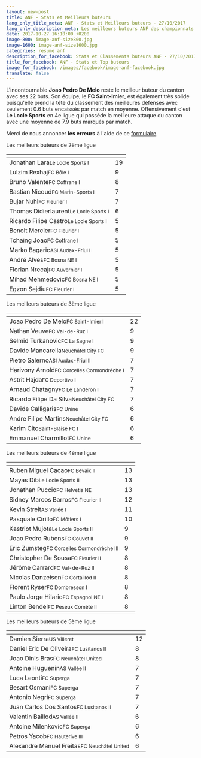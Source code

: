 ```yaml
---
layout: new-post
title: ANF - Stats et Meilleurs buteurs
lang_only_title_meta: ANF - Stats et Meilleurs buteurs - 27/10/2017
lang_only_description_meta: Les meilleurs buteurs ANF des championnats de football amateur de la 2e à la 5e ligue - 27/10/2017
date: 2017-10-27 16:10:00 +0200
image-800: image-anf-size800.jpg
image-1600: image-anf-size1600.jpg
categories: resume anf
description_for_facebook: Stats et Classements buteurs ANF - 27/10/2017
title_for_facebook: ANF - Stats et Top buteurs
image_for_facebook: /images/facebook/image-anf-facebook.jpg
translate: false
---
```

L'incontournable __Joao Pedro De Melo__ reste le meilleur buteur du canton avec ses 22 buts. Son équipe, le __FC Saint-Imier__, est également très solide puisqu'elle prend la tête du classement des meilleures défenses avec seulement 0.6 buts encaissés par match en moyenne. Offensivement c'est __Le Locle Sports__ en 4e ligue qui possède la meilleure attaque du canton avec une moyenne de 7.9 buts marqués par match.

Merci de nous annoncer <b>les erreurs</b> à l'aide de ce <a href="/formulaire-report-erreur" title="Signaler une erreur ou un problème">formulaire</a>.

Les meilleurs buteurs de 2ème ligue

<table class="table"><thead><tr><th><i class="fa fa-male"></i></th><th><i class="fa fa-futbol-o"></i></th></tr></thead><tbody><tr><td>Jonathan Lara<span class='d-block team-name'><small>Le Locle Sports I</small></span></td><td>19</td></tr><tr><td>Lulzim Rexhaj<span class='d-block team-name'><small>FC Bôle I</small></span></td><td>9</td></tr><tr><td>Bruno Valente<span class='d-block team-name'><small>FC Coffrane I</small></span></td><td>8</td></tr><tr><td>Bastian Nicoud<span class='d-block team-name'><small>FC Marin-Sports I</small></span></td><td>7</td></tr><tr><td>Bujar Nuhi<span class='d-block team-name'><small>FC Fleurier I</small></span></td><td>7</td></tr><tr><td>Thomas Didierlaurent<span class='d-block team-name'><small>Le Locle Sports I</small></span></td><td>6</td></tr><tr><td>Ricardo Filipe Castro<span class='d-block team-name'><small>Le Locle Sports I</small></span></td><td>5</td></tr><tr><td>Benoit Mercier<span class='d-block team-name'><small>FC Fleurier I</small></span></td><td>5</td></tr><tr><td>Tchaing Joao<span class='d-block team-name'><small>FC Coffrane I</small></span></td><td>5</td></tr><tr><td>Marko Bagaric<span class='d-block team-name'><small>ASI Audax-Friul I</small></span></td><td>5</td></tr><tr><td>André Alves<span class='d-block team-name'><small>FC Bosna NE I</small></span></td><td>5</td></tr><tr><td>Florian Nrecaj<span class='d-block team-name'><small>FC Auvernier I</small></span></td><td>5</td></tr><tr><td>Mihad Mehmedovic<span class='d-block team-name'><small>FC Bosna NE I</small></span></td><td>5</td></tr><tr><td>Egzon Sejdiu<span class='d-block team-name'><small>FC Fleurier I</small></span></td><td>5</td></tr></tbody></table>

Les meilleurs buteurs de 3ème ligue

<table class="table"><thead><tr><th><i class="fa fa-male"></i></th><th><i class="fa fa-futbol-o"></i></th></tr></thead><tbody><tr><td>Joao Pedro De Melo<span class='d-block team-name'><small>FC Saint-Imier I</small></span></td><td>22</td></tr><tr><td>Nathan Veuve<span class='d-block team-name'><small>FC Val-de-Ruz I</small></span></td><td>9</td></tr><tr><td>Selmid Turkanovic<span class='d-block team-name'><small>FC La Sagne I</small></span></td><td>9</td></tr><tr><td>Davide Mancarella<span class='d-block team-name'><small>Neuchâtel City FC</small></span></td><td>9</td></tr><tr><td>Pietro Salerno<span class='d-block team-name'><small>ASI Audax-Friul II</small></span></td><td>7</td></tr><tr><td>Harivony Arnold<span class='d-block team-name'><small>FC Corcelles Cormondrèche I</small></span></td><td>7</td></tr><tr><td>Astrit Hajda<span class='d-block team-name'><small>FC Deportivo I</small></span></td><td>7</td></tr><tr><td>Arnaud Chatagny<span class='d-block team-name'><small>FC Le Landeron I</small></span></td><td>7</td></tr><tr><td>Ricardo Filipe Da Silva<span class='d-block team-name'><small>Neuchâtel City FC</small></span></td><td>7</td></tr><tr><td>Davide Calligaris<span class='d-block team-name'><small>FC Unine</small></span></td><td>6</td></tr><tr><td>Andre Filipe Martins<span class='d-block team-name'><small>Neuchâtel City FC</small></span></td><td>6</td></tr><tr><td>Karim Cito<span class='d-block team-name'><small>Saint-Blaise FC I</small></span></td><td>6</td></tr><tr><td>Emmanuel Charmillot<span class='d-block team-name'><small>FC Unine</small></span></td><td>6</td></tr></tbody></table>

Les meilleurs buteurs de 4ème ligue

<table class="table"><thead><tr><th><i class="fa fa-male"></i></th><th><i class="fa fa-futbol-o"></i></th></tr></thead><tbody><tr><td>Ruben Miguel Cacao<span class='d-block team-name'><small>FC Bevaix II</small></span></td><td>13</td></tr><tr><td>Mayas Dib<span class='d-block team-name'><small>Le Locle Sports II</small></span></td><td>13</td></tr><tr><td>Jonathan Puccio<span class='d-block team-name'><small>FC Helvetia NE</small></span></td><td>13</td></tr><tr><td>Sidney Marcos Barros<span class='d-block team-name'><small>FC Fleurier II</small></span></td><td>12</td></tr><tr><td>Kevin Streit<span class='d-block team-name'><small>AS Vallée I</small></span></td><td>11</td></tr><tr><td>Pasquale Cirillo<span class='d-block team-name'><small>FC Môtiers I</small></span></td><td>10</td></tr><tr><td>Kastriot Mujota<span class='d-block team-name'><small>Le Locle Sports II</small></span></td><td>9</td></tr><tr><td>Joao Pedro Rubens<span class='d-block team-name'><small>FC Couvet II</small></span></td><td>9</td></tr><tr><td>Eric Zumsteg<span class='d-block team-name'><small>FC Corcelles Cormondrèche III</small></span></td><td>9</td></tr><tr><td>Christopher De Sousa<span class='d-block team-name'><small>FC Fleurier II</small></span></td><td>8</td></tr><tr><td>Jérôme Carrard<span class='d-block team-name'><small>FC Val-de-Ruz II</small></span></td><td>8</td></tr><tr><td>Nicolas Danzeisen<span class='d-block team-name'><small>FC Cortaillod II</small></span></td><td>8</td></tr><tr><td>Florent Ryser<span class='d-block team-name'><small>FC Dombresson I</small></span></td><td>8</td></tr><tr><td>Paulo Jorge Hilario<span class='d-block team-name'><small>FC Espagnol NE I</small></span></td><td>8</td></tr><tr><td>Linton Bendel<span class='d-block team-name'><small>FC Peseux Comète II</small></span></td><td>8</td></tr></tbody></table>

Les meilleurs buteurs de 5ème ligue

<table class="table"><thead><tr><th><i class="fa fa-male"></i></th><th><i class="fa fa-futbol-o"></i></th></tr></thead><tbody><tr><td>Damien Sierra<span class='d-block team-name'><small>US Villeret</small></span></td><td>12</td></tr><tr><td>Daniel Eric De Oliveira<span class='d-block team-name'><small>FC Lusitanos II</small></span></td><td>8</td></tr><tr><td>Joao Dinis Bras<span class='d-block team-name'><small>FC Neuchâtel United</small></span></td><td>8</td></tr><tr><td>Antoine Huguenin<span class='d-block team-name'><small>AS Vallée II</small></span></td><td>7</td></tr><tr><td>Luca Leonti<span class='d-block team-name'><small>FC Superga</small></span></td><td>7</td></tr><tr><td>Besart Osmani<span class='d-block team-name'><small>FC Superga</small></span></td><td>7</td></tr><tr><td>Antonio Negri<span class='d-block team-name'><small>FC Superga</small></span></td><td>7</td></tr><tr><td>Juan Carlos Dos Santos<span class='d-block team-name'><small>FC Lusitanos II</small></span></td><td>7</td></tr><tr><td>Valentin Baillod<span class='d-block team-name'><small>AS Vallée II</small></span></td><td>6</td></tr><tr><td>Antoine Milenkovic<span class='d-block team-name'><small>FC Superga</small></span></td><td>6</td></tr><tr><td>Petros Yacob<span class='d-block team-name'><small>FC Hauterive III</small></span></td><td>6</td></tr><tr><td>Alexandre Manuel Freitas<span class='d-block team-name'><small>FC Neuchâtel United</small></span></td><td>6</td></tr></tbody></table>

